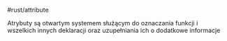 #rust/attribute

Atrybuty są otwartym systemem służącym do oznaczania funkcji i wszelkich innych deklaracji oraz uzupełniania ich o dodatkowe informacje